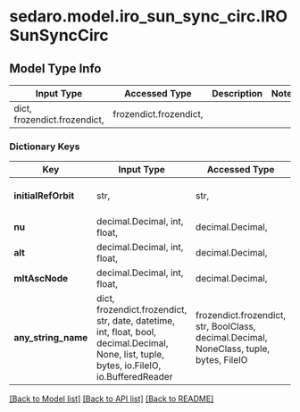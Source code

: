 # sedaro.model.iro_sun_sync_circ.IROSunSyncCirc

## Model Type Info
Input Type | Accessed Type | Description | Notes
------------ | ------------- | ------------- | -------------
dict, frozendict.frozendict,  | frozendict.frozendict,  |  | 

### Dictionary Keys
Key | Input Type | Accessed Type | Description | Notes
------------ | ------------- | ------------- | ------------- | -------------
**initialRefOrbit** | str,  | str,  |  | must be one of ["SUN_SYNC_CIRC", ] 
**nu** | decimal.Decimal, int, float,  | decimal.Decimal,  |  | 
**alt** | decimal.Decimal, int, float,  | decimal.Decimal,  |  | 
**mltAscNode** | decimal.Decimal, int, float,  | decimal.Decimal,  |  | 
**any_string_name** | dict, frozendict.frozendict, str, date, datetime, int, float, bool, decimal.Decimal, None, list, tuple, bytes, io.FileIO, io.BufferedReader | frozendict.frozendict, str, BoolClass, decimal.Decimal, NoneClass, tuple, bytes, FileIO | any string name can be used but the value must be the correct type | [optional]

[[Back to Model list]](../../README.md#documentation-for-models) [[Back to API list]](../../README.md#documentation-for-api-endpoints) [[Back to README]](../../README.md)

